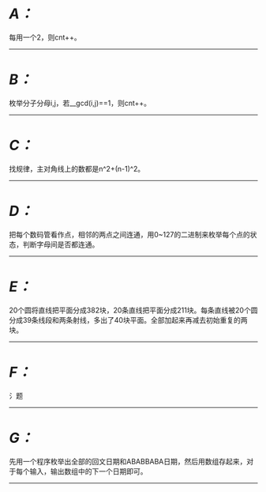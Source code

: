 # ***A：***
每用一个2，则cnt++。
***
# ***B：***
枚举分子分母i,j，若__gcd(i,j)==1，则cnt++。
***
# ***C：***
找规律，主对角线上的数都是n^2+(n-1)^2。
***
# ***D：***
把每个数码管看作点，相邻的两点之间连通，用0~127的二进制来枚举每个点的状态，判断字母间是否都连通。
***
# ***E：***
20个圆将直线把平面分成382块，20条直线把平面分成211块。每条直线被20个圆分成39条线段和两条射线，多出了40块平面。全部加起来再减去初始重复的两块。
***
# ***F：***
氵题
***
# ***G：***
先用一个程序枚举出全部的回文日期和ABABBABA日期，然后用数组存起来，对于每个输入，输出数组中的下一个日期即可。
***